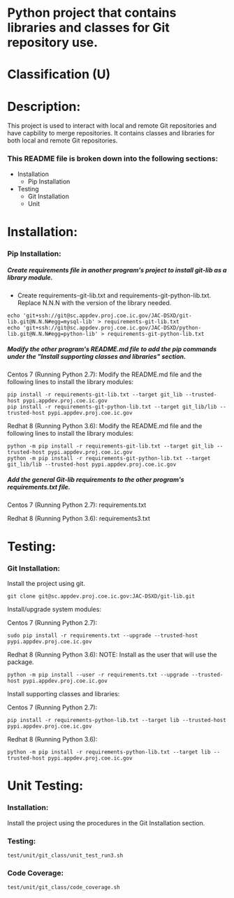# Python project that contains libraries and classes for Git repository use.
# Classification (U)

# Description:
  This project is used to interact with local and remote Git repositories and have capbility to merge repositories.  It contains classes and libraries for both local and remote Git repositories.

###  This README file is broken down into the following sections:
  * Installation
    - Pip Installation
  * Testing
    - Git Installation
    - Unit


# Installation:

### Pip Installation:

##### Create requirements file in another program's project to install git-lib as a library module.

  * Create requirements-git-lib.txt and requirements-git-python-lib.txt.  Replace N.N.N with the version of the library needed.

```
echo 'git+ssh://git@sc.appdev.proj.coe.ic.gov/JAC-DSXD/git-lib.git@N.N.N#egg=mysql-lib' > requirements-git-lib.txt
echo 'git+ssh://git@sc.appdev.proj.coe.ic.gov/JAC-DSXD/python-lib.git@N.N.N#egg=python-lib' > requirements-git-python-lib.txt
```

##### Modify the other program's README.md file to add the pip commands under the "Install supporting classes and libraries" section.

Centos 7 (Running Python 2.7):
Modify the README.md file and the following lines to install the library modules:

```
pip install -r requirements-git-lib.txt --target git_lib --trusted-host pypi.appdev.proj.coe.ic.gov
pip install -r requirements-git-python-lib.txt --target git_lib/lib --trusted-host pypi.appdev.proj.coe.ic.gov
```

Redhat 8 (Running Python 3.6):
Modify the README.md file and the following lines to install the library modules:

```
python -m pip install -r requirements-git-lib.txt --target git_lib --trusted-host pypi.appdev.proj.coe.ic.gov
python -m pip install -r requirements-git-python-lib.txt --target git_lib/lib --trusted-host pypi.appdev.proj.coe.ic.gov
```

##### Add the general Git-lib requirements to the other program's requirements.txt file.

Centos 7 (Running Python 2.7):
requirements.txt

Redhat 8 (Running Python 3.6):
requirements3.txt


# Testing:

### Git Installation:

Install the project using git.

```
git clone git@sc.appdev.proj.coe.ic.gov:JAC-DSXD/git-lib.git
```

Install/upgrade system modules:

Centos 7 (Running Python 2.7):
```
sudo pip install -r requirements.txt --upgrade --trusted-host pypi.appdev.proj.coe.ic.gov
```

Redhat 8 (Running Python 3.6):
NOTE: Install as the user that will use the package.

```
python -m pip install --user -r requirements.txt --upgrade --trusted-host pypi.appdev.proj.coe.ic.gov
```


Install supporting classes and libraries:

Centos 7 (Running Python 2.7):
```
pip install -r requirements-python-lib.txt --target lib --trusted-host pypi.appdev.proj.coe.ic.gov
```

Redhat 8 (Running Python 3.6):
```
python -m pip install -r requirements-python-lib.txt --target lib --trusted-host pypi.appdev.proj.coe.ic.gov
```

# Unit Testing:

### Installation:

Install the project using the procedures in the Git Installation section.

### Testing:

```
test/unit/git_class/unit_test_run3.sh
```

### Code Coverage:

```
test/unit/git_class/code_coverage.sh
```

